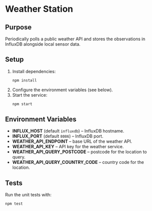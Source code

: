 # Weather Station

## Purpose
Periodically polls a public weather API and stores the observations in InfluxDB alongside local sensor data.

## Setup
1. Install dependencies:
   ```bash
   npm install
   ```
2. Configure the environment variables (see below).
3. Start the service:
   ```bash
   npm start
   ```

## Environment Variables
- **INFLUX_HOST** (default `influxdb`) – InfluxDB hostname.
- **INFLUX_PORT** (default `8086`) – InfluxDB port.
- **WEATHER_API_ENDPOINT** – base URL of the weather API.
- **WEATHER_API_KEY** – API key for the weather service.
- **WEATHER_API_QUERY_POSTCODE** – postcode for the location to query.
- **WEATHER_API_QUERY_COUNTRY_CODE** – country code for the location.

## Tests
Run the unit tests with:
```bash
npm test
```
